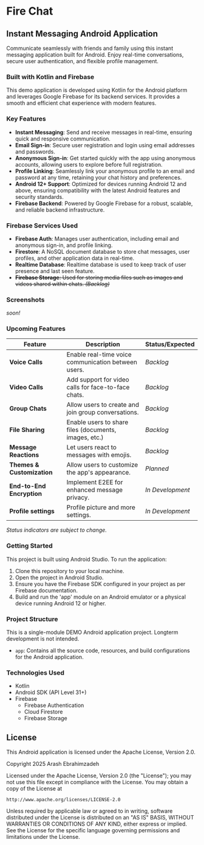 # Fire Chat

## Instant Messaging Android Application

Communicate seamlessly with friends and family using this instant messaging application built for Android. Enjoy real-time conversations, secure user authentication, and flexible profile management.

### Built with Kotlin and Firebase

This demo application is developed using Kotlin for the Android platform and leverages Google Firebase for its backend services. It provides a smooth and efficient chat experience with modern features.

### Key Features

- **Instant Messaging**: Send and receive messages in real-time, ensuring quick and responsive communication.
- **Email Sign-in**: Secure user registration and login using email addresses and passwords.
- **Anonymous Sign-in**: Get started quickly with the app using anonymous accounts, allowing users to explore before full registration.
- **Profile Linking**: Seamlessly link your anonymous profile to an email and password at any time, retaining your chat history and preferences.
- **Android 12+ Support**: Optimized for devices running Android 12 and above, ensuring compatibility with the latest Android features and security standards.
- **Firebase Backend**: Powered by Google Firebase for a robust, scalable, and reliable backend infrastructure.

### Firebase Services Used

- **Firebase Auth**: Manages user authentication, including email and anonymous sign-in, and profile linking.
- **Firestore**: A NoSQL document database to store chat messages, user profiles, and other application data in real-time.
- **Realtime Database**: Realtime database is used to keep track of user presence and last seen feature.
- ~~**Firebase Storage**: Used for storing media files such as images and videos shared within chats. _(Backlog)_~~

### Screenshots
_soon!_
### Upcoming Features

| Feature          | Description                                   | Status/Expected |
|-------------------|-----------------------------------------------|-----------------|
| **Voice Calls**  | Enable real-time voice communication between users. | *Backlog* |
| **Video Calls**  | Add support for video calls for face-to-face chats. | *Backlog*        |
| **Group Chats**  | Allow users to create and join group conversations. | *Backlog*        |
| **File Sharing** | Enable users to share files (documents, images, etc.) | *Backlog*        |
| **Message Reactions**| Let users react to messages with emojis.         | *Backlog*        |
| **Themes & Customization** | Allow users to customize the app's appearance.   | *Planned*        |
| **End-to-End Encryption** | Implement E2EE for enhanced message privacy.      | *In Development*    |
| **Profile settings** | Profile picture and more settings.      | *In Development*    |

*Status indicators are subject to change.*

### Getting Started

This project is built using Android Studio. To run the application:

1.  Clone this repository to your local machine.
2.  Open the project in Android Studio.
3.  Ensure you have the Firebase SDK configured in your project as per Firebase documentation.
4.  Build and run the 'app' module on an Android emulator or a physical device running Android 12 or higher.

### Project Structure

This is a single-module DEMO Android application project. Longterm development is not intended.

- `app`: Contains all the source code, resources, and build configurations for the Android application.

### Technologies Used

- Kotlin
- Android SDK (API Level 31+)
- Firebase
    - Firebase Authentication
    - Cloud Firestore
    - Firebase Storage
## License

This Android application is licensed under the Apache License, Version 2.0.

Copyright 2025 Arash Ebrahimzadeh

Licensed under the Apache License, Version 2.0 (the "License");
you may not use this file except in compliance with the License.
You may obtain a copy of the License at

    http://www.apache.org/licenses/LICENSE-2.0

Unless required by applicable law or agreed to in writing, software
distributed under the License is distributed on an "AS IS" BASIS,
WITHOUT WARRANTIES OR CONDITIONS OF ANY KIND, either express or implied.
See the License for the specific language governing permissions and
limitations under the License.
